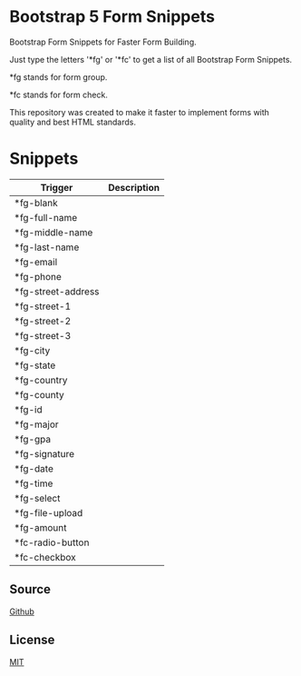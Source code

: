 # Bootstrap 5 Form Snippets

Bootstrap Form Snippets for Faster Form Building.

Just type the letters '*fg' or '*fc' to get a list of all Bootstrap Form Snippets.

*fg stands for form group.

*fc stands for form check.

This repository was created to make it faster to implement forms with quality and best HTML standards.

# Snippets
Trigger | Description
--- | ---
*fg-blank |
*fg-full-name |
*fg-middle-name |
*fg-last-name |
*fg-email |
*fg-phone |
*fg-street-address |
*fg-street-1 |
*fg-street-2 |
*fg-street-3 |
*fg-city |
*fg-state |
*fg-country |
*fg-county |
*fg-id |
*fg-major |
*fg-gpa |
*fg-signature |
*fg-date |
*fg-time |
*fg-select |
*fg-file-upload |
*fg-amount |
*fc-radio-button |
*fc-checkbox |

## Source

[Github](https://github.com/andrewpolemeni/Bootstrap-5-Form-Snippets/blob/master/snippets/bootstrap-5-form-snippets.json)

## License

[MIT](https://github.com/andrewpolemeni/Bootstrap-5-Form-Snippets/blob/master/LICENSE)
